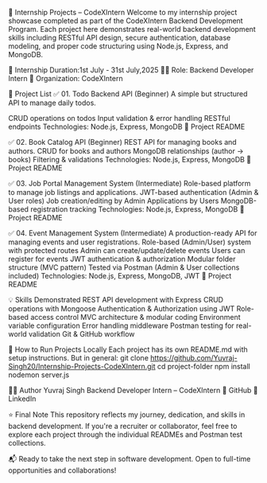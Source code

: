 🚀 Internship Projects – CodeXIntern
Welcome to my internship project showcase completed as part of the CodeXIntern Backend Development Program. Each project here demonstrates real-world backend development skills including RESTful API design, secure authentication, database modeling, and proper code structuring using Node.js, Express, and MongoDB.

📅 Internship Duration:1st July - 31st July,2025
🧑‍💻 Role: Backend Developer Intern
🏢 Organization: CodeXIntern

📁 Project List
✅ 01. Todo Backend API (Beginner)
A simple but structured API to manage daily todos.

CRUD operations on todos
Input validation & error handling
RESTful endpoints
Technologies: Node.js, Express, MongoDB
🔗 Project README


✅ 02. Book Catalog API (Beginner)
REST API for managing books and authors.
CRUD for books and authors
MongoDB relationships (author → books)
Filtering & validations
Technologies: Node.js, Express, MongoDB
🔗 Project README


✅ 03. Job Portal Management System (Intermediate)
Role-based platform to manage job listings and applications.
JWT-based authentication (Admin & User roles)
Job creation/editing by Admin
Applications by Users
MongoDB-based registration tracking
Technologies: Node.js, Express, MongoDB
🔗 Project README


✅ 04. Event Management System (Intermediate)
A production-ready API for managing events and user registrations.
Role-based (Admin/User) system with protected routes
Admin can create/update/delete events
Users can register for events
JWT authentication & authorization
Modular folder structure (MVC pattern)
Tested via Postman (Admin & User collections included)
Technologies: Node.js, Express, MongoDB, JWT
🔗 Project README


💡 Skills Demonstrated
REST API development with Express
CRUD operations with Mongoose
Authentication & Authorization using JWT
Role-based access control
MVC architecture & modular coding
Environment variable configuration
Error handling middleware
Postman testing for real-world validation
Git & GitHub workflow

📌 How to Run Projects Locally
Each project has its own README.md with setup instructions. But in general:
git clone https://github.com/Yuvraj-Singh20/Internship-Projects-CodeXIntern.git
cd project-folder
npm install
nodemon server.js

👨‍💻 Author
Yuvraj Singh
Backend Developer Intern – CodeXIntern
🔗 GitHub 
💼 LinkedIn

⭐ Final Note
This repository reflects my journey, dedication, and skills in backend development.
If you're a recruiter or collaborator, feel free to explore each project through the individual READMEs and Postman test collections.

📬 Ready to take the next step in software development. Open to full-time opportunities and collaborations!
